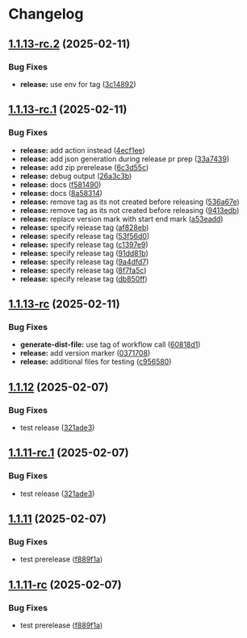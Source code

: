 # Changelog

## [1.1.13-rc.2](https://github.com/sonderformat-llc/snowfall-wpp/compare/v1.1.13-rc.1...v1.1.13-rc.2) (2025-02-11)


### Bug Fixes

* **release:** use env for tag ([3c14892](https://github.com/sonderformat-llc/snowfall-wpp/commit/3c148923de571132f45ced17f2291408f14547ff))

## [1.1.13-rc.1](https://github.com/sonderformat-llc/snowfall-wpp/compare/v1.1.13-rc...v1.1.13-rc.1) (2025-02-11)


### Bug Fixes

* **release:** add action instead ([4ecf1ee](https://github.com/sonderformat-llc/snowfall-wpp/commit/4ecf1ee91a0995f80a1df6fc0b89458b784cd5f2))
* **release:** add json generation during release pr prep ([33a7439](https://github.com/sonderformat-llc/snowfall-wpp/commit/33a743909a3bacb21c7f8fecff3cb87cb8846007))
* **release:** add zip prerelease ([6c3d55c](https://github.com/sonderformat-llc/snowfall-wpp/commit/6c3d55c46340e4bd4b3c639fc0cb464221e1274e))
* **release:** debug output ([26a3c3b](https://github.com/sonderformat-llc/snowfall-wpp/commit/26a3c3b575e33af6e194ff94c93e2ad77d477fd8))
* **release:** docs ([f581490](https://github.com/sonderformat-llc/snowfall-wpp/commit/f5814903deaea0e839fb50d2311b587fa1d42dd0))
* **release:** docs ([8a58314](https://github.com/sonderformat-llc/snowfall-wpp/commit/8a58314f1cf6adf8679420d2329284dd5b6a7aa9))
* **release:** remove tag as its not created before releasing ([536a67e](https://github.com/sonderformat-llc/snowfall-wpp/commit/536a67e97de950573e8b763a0e77aa6959314da5))
* **release:** remove tag as its not created before releasing ([9413edb](https://github.com/sonderformat-llc/snowfall-wpp/commit/9413edb8c034f86d1d34f540383d4895734826f3))
* **release:** replace version mark with start end mark ([a53eadd](https://github.com/sonderformat-llc/snowfall-wpp/commit/a53eadd6a3b67cb7458f4b69803536b74c1da505))
* **release:** specify release tag ([af828eb](https://github.com/sonderformat-llc/snowfall-wpp/commit/af828eb87f03b5eca16d724605129a9a18208237))
* **release:** specify release tag ([53f56d0](https://github.com/sonderformat-llc/snowfall-wpp/commit/53f56d076495b0882d8675869ae885aba3015b35))
* **release:** specify release tag ([c1397e9](https://github.com/sonderformat-llc/snowfall-wpp/commit/c1397e9a65dc549c541900d3bb6e2ce1d08317a8))
* **release:** specify release tag ([91dd81b](https://github.com/sonderformat-llc/snowfall-wpp/commit/91dd81b592824c757e8aa86715c3767c73b63b65))
* **release:** specify release tag ([9a4dfd7](https://github.com/sonderformat-llc/snowfall-wpp/commit/9a4dfd7c2484c1e370b4c00250404dbdf6924cb5))
* **release:** specify release tag ([8f7fa5c](https://github.com/sonderformat-llc/snowfall-wpp/commit/8f7fa5c2bd679c3f37e64c3baec5172610a5ee14))
* **release:** specify release tag ([db850ff](https://github.com/sonderformat-llc/snowfall-wpp/commit/db850ffc639aa96b343ceef4dd82fdb46298e661))

## [1.1.13-rc](https://github.com/sonderformat-llc/snowfall-wpp/compare/v1.1.12...v1.1.13-rc) (2025-02-11)


### Bug Fixes

* **generate-dist-file:** use tag of workflow call ([60818d1](https://github.com/sonderformat-llc/snowfall-wpp/commit/60818d11dada50339b401f6a13dd1c6c5caaee6d))
* **release:** add version marker ([0371708](https://github.com/sonderformat-llc/snowfall-wpp/commit/0371708c83c372aadac26a8815a044deb2803230))
* **release:** additional files for testing ([c956580](https://github.com/sonderformat-llc/snowfall-wpp/commit/c9565805d6c228d49679e0bda0e42402357acf7f))

## [1.1.12](https://github.com/sonderformat-llc/snowfall-wpp/compare/v1.1.11...v1.1.12) (2025-02-07)


### Bug Fixes

* test release ([321ade3](https://github.com/sonderformat-llc/snowfall-wpp/commit/321ade30ab166b6e6d27d0d60b039a86233cd084))

## [1.1.11-rc.1](https://github.com/sonderformat-llc/snowfall-wpp/compare/v1.1.11-rc...v1.1.11-rc.1) (2025-02-07)


### Bug Fixes

* test release ([321ade3](https://github.com/sonderformat-llc/snowfall-wpp/commit/321ade30ab166b6e6d27d0d60b039a86233cd084))

## [1.1.11](https://github.com/sonderformat-llc/snowfall-wpp/compare/v1.1.10...v1.1.11) (2025-02-07)


### Bug Fixes

* test prerelease ([f889f1a](https://github.com/sonderformat-llc/snowfall-wpp/commit/f889f1a5d02f7fddcebcba5dce212380b6375ae6))

## [1.1.11-rc](https://github.com/sonderformat-llc/snowfall-wpp/compare/v1.1.10...v1.1.11-rc) (2025-02-07)


### Bug Fixes

* test prerelease ([f889f1a](https://github.com/sonderformat-llc/snowfall-wpp/commit/f889f1a5d02f7fddcebcba5dce212380b6375ae6))
